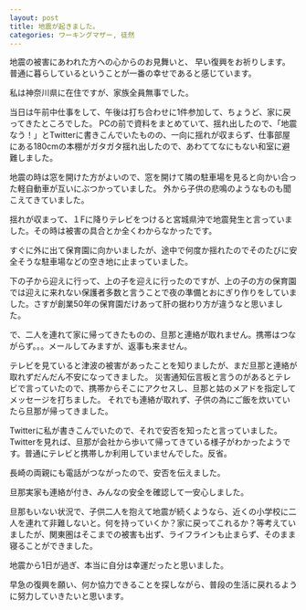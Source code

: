```yaml
---
layout: post
title: 地震が起きました。
categories: ワーキングマザー, 徒然
---
```


地震の被害にあわれた方への心からのお見舞いと、
早い復興をお祈りします。
普通に暮らしているということが一番の幸せであると感じています。

私は神奈川県に在住ですが、家族全員無事でした。

当日は午前中仕事をして、午後は打ち合わせに1件参加して、ちょうど、家に戻ってきたところでした。
PCの前で資料をまとめていて、揺れ出したので、「地震なう！」とTwitterに書きこんでいたものの、一向に揺れが収まらず、仕事部屋にある180cmの本棚がガタガタ揺れ出したので、あわててなにもない和室に避難しました。

地震の時は窓を開けた方がよいので、窓を開けて隣の駐車場を見ると向かい合った軽自動車が互いにぶつかっていました。
外から子供の悲鳴のようなものも聞こえてきていました。

揺れが収まって、１Fに降りテレビをつけると宮城県沖で地震発生と言っていました。その時は被害の具合とか全くわからなかったです。

すぐに外に出て保育園に向かいましたが、途中で何度か揺れたのでそのたびに安全そうな駐車場などの空き地に止まっていました。

下の子から迎えに行って、上の子を迎えに行ったのですが、上の子の方の保育園では迎えに来れない保護者多数と言うことで夜の準備とおにぎり作りをしていました。さすが創業50年の保育園だけあって肝の据わり方が違うなと思いました。

で、二人を連れて家に帰ってきたものの、旦那と連絡が取れません。携帯はつながらず。。。メールしてみますが、返事も来ません。

テレビを見ていると津波の被害があったことを知りましたが、まだ旦那と連絡が取れずだんだん不安になってきました。
災害通知伝言板と言うのがあるとテレビで言っていたので、携帯からそこにアクセスし、旦那と姑のメアドを指定してメッセージを打ちました。
それでも連絡が取れず、子供の為にご飯を炊いていたら旦那が帰ってきました。

Twitterに私が書きこんでいたので、それで安否を知ったと言っていました。Twitterを見れば、旦那が会社から歩いて帰ってきている様子がわかったようです。普通にテレビと携帯しか利用していませんでした。反省。

長崎の両親にも電話がつながったので、安否を伝えました。

旦那実家も連絡が付き、みんなの安全を確認して一安心しました。

旦那もいない状況で、子供二人を抱えて地震が続くようなら、近くの小学校に二人を連れて非難しないと。何を持っていくか？家に戻ってこれるか？等考えていましたが、関東圏はそこまでの被害も出ず、ライフラインも止まらず、そのまま寝ることができました。

地震から1日が過ぎ、本当に自分は幸運だったと思いました。

早急の復興を願い、何か協力できることを探しながら、普段の生活に戻れるように努力していきたいと思います。

